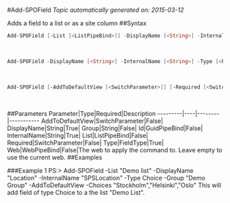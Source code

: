 #Add-SPOField
*Topic automatically generated on: 2015-03-12*

Adds a field to a list or as a site column
##Syntax
```powershell
Add-SPOField [-List [<ListPipeBind>]] -DisplayName [<String>] -InternalName [<String>] -Type [<FieldType>] [-Id [<GuidPipeBind>]] [-AddToDefaultView [<SwitchParameter>]] [-Required [<SwitchParameter>]] [-Group [<String>]] [-Web [<WebPipeBind>]]
```
&nbsp;

```powershell
Add-SPOField -DisplayName [<String>] -InternalName [<String>] -Type [<FieldType>] [-Id [<GuidPipeBind>]] [-Web [<WebPipeBind>]]
```
&nbsp;

```powershell
Add-SPOField [-AddToDefaultView [<SwitchParameter>]] [-Required [<SwitchParameter>]] [-Group [<String>]] [-Web [<WebPipeBind>]]
```
&nbsp;

##Parameters
Parameter|Type|Required|Description
---------|----|--------|-----------
AddToDefaultView|SwitchParameter|False|
DisplayName|String|True|
Group|String|False|
Id|GuidPipeBind|False|
InternalName|String|True|
List|ListPipeBind|False|
Required|SwitchParameter|False|
Type|FieldType|True|
Web|WebPipeBind|False|The web to apply the command to. Leave empty to use the current web.
##Examples

###Example 1
    PS:> Add-SPOField -List "Demo list" -DisplayName "Location" -InternalName "SPSLocation" -Type Choice -Group "Demo Group" -AddToDefaultView -Choices "Stockholm","Helsinki","Oslo"
This will add field of type Choice to a the list "Demo List".
